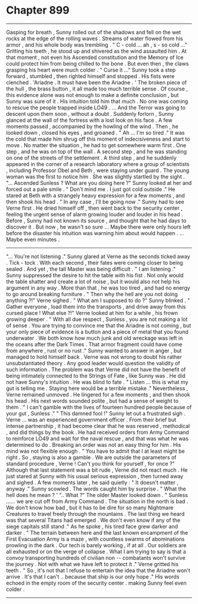 
# Chapter 899


---

Gasping for breath , Sunny rolled out of the shadows and fell on the wet rocks at the edge of the rolling waves . Streams of water flowed from his armor , and his whole body was trembling .
" C - cold ... ah , s - so cold ..."
Gritting his teeth , he stood up and shivered as the wind assaulted him . At that moment , not even his Ascended constitution and the Memory of Ice could protect him from being chilled to the bone .
But even then , the claws grasping his heart were much colder .
" Curse it ..."
Sunny took a step forward , stumbled , then righted himself and stopped . His fists were clenched .
'Ariadne . It must have been the Ariadne . '
The broken piece of the hull , the brass button , it all made too much terrible sense . Of course , this evidence alone was not enough to make a definite conclusion , but Sunny was sure of it .
His intuition told him that much .
No one was coming to rescue the people trapped inside LO49 .
... And the Terror was going to descent upon them soon , without a doubt .
Suddenly forlorn , Sunny glanced at the wall of the fortress with a lost look on his face . A few moments passed , accompanied by the howling of the wind . Then , he looked down , closed his eyes , and groaned .
" Ah ... I'm so tired ."
It was the cold that made him shrug off this moment of indecisiveness and start to move . No matter the situation , he had to get somewhere warm first .
One step , and he was on top of the wall . A second step , and he was standing on one of the streets of the settlement . A third step , and he suddenly appeared in the corner of a research laboratory where a group of scientists , including Professor Obel and Beth , were staying under guard .
The young woman was the first to notice him . She was slightly startled by the sight .
"... Ascended Sunless ? What are you doing here ?"
Sunny looked at her and forced out a pale smile .
" Don't mind me . I just got cold outside ."
He stared at Beth with a strangely heavy expression for a few moments , and then shook his head .
" In any case , I'll be going now ."
Sunny had to see Verne first . He dried himself off , then went back to the security center , feeling the urgent sense of alarm growing louder and louder in his head .
Before , Sunny had not known its source , and thought that he had days to discover it . But now , he wasn't so sure ...
Maybe there were only hours left before the disaster his intuition was warning him about would happen .
... Maybe even minutes .
***
"... You're not listening ."
Sunny glared at Verne as the seconds ticked away . Tick - tock . With each second , their fates were coming closer to being sealed . And yet , the tall Master was being difficult .
" I am listening ."
Sunny suppressed the desire to hit the table with his fist . Not only would the table shatter and create a lot of noise , but it would also not help his argument in any way . More than that , he was too tired , and had no energy to go around breaking furniture .
" Then why the hell are you not doing anything ?!"
Verne sighed .
" What am I supposed to do ?"
Sunny blinked .
" Gather everyone , load them into the transports , and drive away from this cursed place ! What else ?!"
Verne looked at him for a while , his frown growing deeper .
" With all due respect , Sunless , you are not making a lot of sense . You are trying to convince me that the Ariadne is not coming , but your only piece of evidence is a button and a piece of metal that you found underwater . We both know how much junk and old wreckage was left in the oceans after the Dark Times . That armor fragment could have come from anywhere , rust or no rust ."
Sunny wanted to answer in anger , but managed to hold himself back . Verne was not wrong to doubt his rather unsubstantiated theory . Any good leader would question the validity of such information . The problem was that Verne did not have the benefit of being intimately connected to the Strings of Fate , like Sunny was . He did not have Sunny's intuition .
He was blind to fate .
" Listen ... this is what my gut is telling me . Staying here would be a terrible mistake ."
Nevertheless , Verne remained unmoved . He lingered for a few moments , and then shook his head . His next words sounded polite , but had a sense of weight to them .
" I can't gamble with the lives of fourteen hundred people because of your gut , Sunless ."
" This damned fool !"
Sunny let out a frustrated sigh .
Verne ... was an experienced government officer . From their brief but intense partnership , it had become clear that he was reserved , methodical , and did things by the book . He had received orders from Army Command to reinforce LO49 and wait for the naval rescue , and that was what he was determined to do . Breaking an order was not an easy thing for him . His mind was not flexible enough .
" You have to admit that I at least might be right . So , staying is also a gamble . We are outside the parameters of standard procedure , Verne ! Can't you think for yourself , for once ?"
Although that last statement was a bit rude , Verne did not react much . He just stared at Sunny with his usual serious expression , then turned away and sighed . A few moments later , he said quietly :
" It doesn't matter , anyway ."
Sunny scowled . The words caught him by surprise .
" What the hell does he mean ? '
".. What ?"
The older Master looked down .
" Sunless ...... we are cut off from Army Command . The situation in the north is bad . We don't know how bad , but it has to be dire for so many Nightmare Creatures to travel freely through the mountains . The last thing we heard was that several Titans had emerged . We don't even know if any of the siege capitals still stand ."
As he spoke , his tired face grew darker and darker .
" The terrain between here and the last known encampment of the First Evacuation Army is a maze , with countless swarms of abominations prowling in the dark . Our tech is barely working , if at all . Our soldiers are all exhausted or on the verge of collapse . What I am trying to say is that a convoy transporting hundreds of civilian non -- combatants won't survive the journey . Not with what we have left to protect it ."
Verne gritted his teeth .
" So , it's not that I refuse to entertain the idea that the Ariadne won't arrive . It's that I can't .. because that ship is our only hope ."
His words echoed in the empty room of the security center . making Sunny feel even colder .

---

